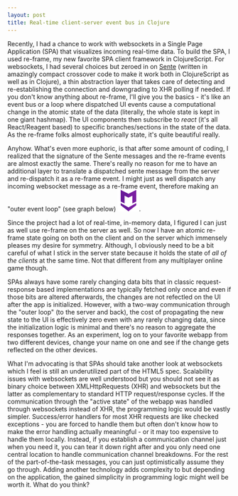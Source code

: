 ```yaml
---
layout: post
title: Real-time client-server event bus in Clojure
---
```


Recently, I had a chance to work with websockets in a Single Page Application (SPA) that visualizes incoming real-time data. To build the SPA, I used re-frame, my new favorite SPA client framework in ClojureScript. For websockets, I had several choices but zeroed in on [Sente](https://github.com/ptaoussanis/sente) (written in amazingly compact crossover code to make it work both in ClojureScript as well as in Clojure), a thin abstraction layer that takes care of detecting and re-establishing the connection and downgrading to XHR polling if needed. If you don't know anything about re-frame, I'll give you the basics - it's like an event bus or a loop where dispatched UI events cause a computational change in the atomic state of the data (literally, the whole state is kept in one giant hashmap). The UI components then subscribe to *react* (it's all React/Reagent based) to specific branches/sections in the state of the data. As the re-frame folks almost euphorically state, it's quite beautiful really.

Anyhow. What's even more euphoric, is that after some amount of coding, I realized that the signature of the Sente messages and the re-frame events are almost exactly the same. There's really no reason for me to have an additional layer to translate a dispatched sente message from the server and re-dispatch it as a re-frame event. I might just as well dispatch any incoming websocket message as a re-frame event, therefore making an "outer event loop" (see graph below) ![Re-frame & Sente architecture diagram](https://github.com/adam-p/markdown-here/raw/master/src/common/images/icon48.png "Re-frame & Sente architecture diagram").

Since the project had a lot of real-time, in-memory data, I figured I can just as well use re-frame on the server as well. So now I have an atomic re-frame state going on both on the client and on the server which immensely pleases my desire for symmetry. Although, I obviously need to be a bit careful of what I stick in the server state because it holds the state of *all of the clients* at the same time. Not that different from any multiplayer online game though.

SPAs always have some rarely changing data bits that in classic request-response based implementations are typically fetched only once and even if those bits are altered afterwards, the changes are not refectled on the UI after the app is initialized. However, with a two-way communication through the "outer loop" (to the server and back), the cost of propagating the new state to the UI is effectively zero even with any rarely changing data, since the initialization logic is minimal and there's no reason to aggregate the responses together. As an experiment, log on to your favorite webapp from two different devices, change your name on one and see if the change gets reflected on the other devices.

What I'm advocating is that SPAs should take another look at websockets which I feel is still an underutilized part of the HTML5 spec. Scalability issues with websockets are well understood but you should not see it as binary choice between XMLHttpRequests (XHR) and websockets but the latter as complementary to standard HTTP request/response cycles. If the communication through the "active state" of the webapp was handled through websockets instead of XHR, the programming logic would be vastly simpler. Success/error handlers for most XHR requests are like checked exceptions - you are forced to handle them but often don't know how to make the error handling actually meaningful - or it may too expensive to handle them locally. Instead, if you establish a communication channel just when you need it, you can tear it down right after and you only need one central location to handle communication channel breakdowns. For the rest of the part-of-the-task messages, you can just optimistically assume they go through. Adding another technology adds complexity to but depending on the application, the gained simplicity in programming logic might well be worth it. What do you think? 
